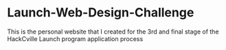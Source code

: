 # Launch-Web-Design-Challenge
This is the personal website that I created for the 3rd and final stage of the HackCville Launch program application process
